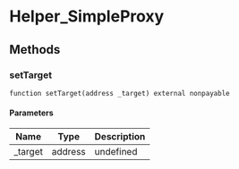 # Helper_SimpleProxy









## Methods

### setTarget

```solidity
function setTarget(address _target) external nonpayable
```





#### Parameters

| Name | Type | Description |
|---|---|---|
| _target | address | undefined




